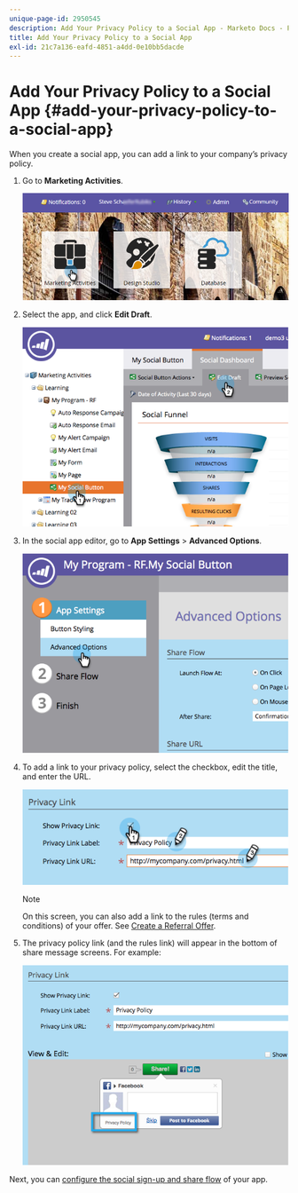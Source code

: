 ```yaml
---
unique-page-id: 2950545
description: Add Your Privacy Policy to a Social App - Marketo Docs - Product Documentation
title: Add Your Privacy Policy to a Social App
exl-id: 21c7a136-eafd-4851-a4dd-0e10bb5dacde
---
```

# Add Your Privacy Policy to a Social App {#add-your-privacy-policy-to-a-social-app}

When you create a social app, you can add a link to your company’s privacy policy.

1. Go to **Marketing Activities**.

   ![](assets/login-marketing-activities-4.png)

1. Select the app, and click **Edit Draft**.

   ![](assets/image2014-9-22-10-3a50-3a22.png)

1. In the social app editor, go to **App Settings** > **Advanced Options**.

   ![](assets/image2014-9-22-10-3a50-3a38.png)

1. To add a link to your privacy policy, select the checkbox, edit the title, and enter the URL.

   ![](assets/image2014-9-22-10-3a51-3a12.png)

   >[!NOTE]
   >
   >On this screen, you can also add a link to the rules (terms and conditions) of your offer. See [Create a Referral Offer](/help/marketo/product-docs/demand-generation/social/referral-offers/create-a-referral-offer.md).

1. The privacy policy link (and the rules link) will appear in the bottom of share message screens. For example:

   ![](assets/image2014-9-22-10-3a52-3a16.png)

Next, you can [configure the social sign-up and share flow](/help/marketo/product-docs/demand-generation/social/configuring-social-actions/configure-social-recommend-flow.md) of your app.
